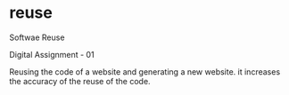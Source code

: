 # reuse

Softwae Reuse 


Digital Assignment - 01


Reusing the code of a website and generating a new website.
it increases the accuracy of the reuse of the code.
 
